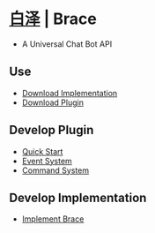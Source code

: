 # [白泽](/mddocs/index.md) | Brace

* A Universal Chat Bot API

## Use

* [Download Implementation]()
* [Download Plugin]()

## Develop Plugin

* [Quick Start]()
* [Event System]()
* [Command System]()

## Develop Implementation

* [Implement Brace]()
